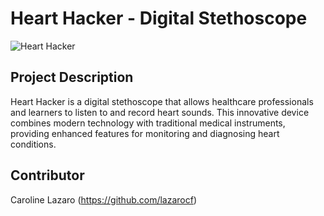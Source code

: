 # Heart Hacker - Digital Stethoscope

![Heart Hacker](heart-hacker.jpg)

## Project Description

Heart Hacker is a digital stethoscope that allows healthcare professionals and learners to listen to and record heart sounds. This innovative device combines modern technology with traditional medical instruments, providing enhanced features for monitoring and diagnosing heart conditions.

## Contributor
Caroline Lazaro (https://github.com/lazarocf)

